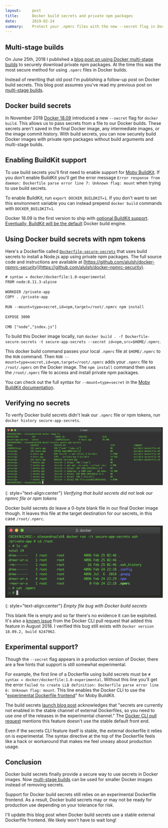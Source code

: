 ```yaml
---
layout:     post
title:      Docker build secrets and private npm packages
date:       2019-02-24
summary:    Protect your .npmrc files with the new --secret flag in Docker 18.09. Use this flag to securely download private npm packages in Docker images.
---
```


## Multi-stage builds

On June 25th, 2018 I published a [blog post on using Docker multi-stage builds](/2018/06/25/docker-npmrc-security/) to securely download private npm packages. At the time this was the most secure method for using `.npmrc` files in Docker builds.

Instead of rewriting that old post I'm publishing a follow-up post on Docker build secrets. This blog post assumes you've read my previous post on [multi-stage builds](/2018/06/25/docker-npmrc-security/).

## Docker build secrets

In November 2018 [Docker 18.09](https://docs.docker.com/engine/release-notes/#18090) introduced a new `--secret` flag for `docker build`. This allows us to pass secrets from a file to our Docker builds. These secrets aren't saved in the final Docker image, any intermediate images, or the image commit history. With build secrets, you can now securely build Docker images with private npm packages without build arguments and multi-stage builds.

## Enabling BuildKit support

To use build secrets you'll first need to enable support for [Moby BuildKit](https://github.com/moby/buildkit). If you don't enable BuildKit you'll get the error message `Error response from daemon: Dockerfile parse error line 7: Unknown flag: mount` when trying to use build secrets.

To enable BuildKit, run `export DOCKER_BUILDKIT=1`. If you don't want to set this environment variable you can instead prepend `docker build` commands with `DOCKER_BUILDKIT=1`.

Docker 18.09 is the first version to ship with [optional BuildKit support](https://docs.docker.com/develop/develop-images/build_enhancements/). [Eventually, BuildKit will be the default](https://medium.com/@tonistiigi/build-secrets-and-ssh-forwarding-in-docker-18-09-ae8161d066) Docker build engine.

## Using Docker build secrets with npm tokens

Here's a Dockerfile called [`Dockerfile-secure-secrets`](https://github.com/alulsh/docker-npmrc-security/blob/master/Dockerfile-secure-secrets) that uses build secrets to install a Node.js app using private npm packages. The full source code and instructions are available at [https://github.com/alulsh/docker-npmrc-security](https://github.com/alulsh/docker-npmrc-security).

```
# syntax = docker/dockerfile:1.0-experimental
FROM node:8.11.3-alpine

WORKDIR /private-app
COPY . /private-app

RUN --mount=type=secret,id=npm,target=/root/.npmrc npm install

EXPOSE 3000

CMD ["node","index.js"]
```

To build this Docker image locally, run `docker build . -f Dockerfile-secure-secrets -t secure-app-secrets --secret id=npm,src=$HOME/.npmrc`.

This docker build command passes your local `.npmrc` file at `$HOME/.npmrc` to the `RUN` command. Then `RUN --mount=type=secret,id=npm,target=/root/.npmrc` adds your `.npmrc` file to `/root/.npmrc` on the Docker image. The `npm install` command then uses the `/root/.npmrc` file to access and install private npm packages.

You can check out the full syntax for `--mount=type=secret` in the [Moby BuildKit documentation](https://github.com/moby/buildkit/blob/master/frontend/dockerfile/docs/experimental.md#run---mounttypesecret).

## Verifying no secrets

To verify Docker build secrets didn't leak our `.npmrc` file or npm tokens, run `docker history secure-app-secrets`.

![Verifying docker build secrets](/images/blog/docker-build-secrets/docker-history.png)

{: style="text-align:center"}
_Verifying that build secrets did not leak our npmrc file or npm tokens_

Docker build secrets do leave a 0-byte blank file in our final Docker image though. It leaves this file at the target destination for our secrets, in this case `/root/.npmrc`. 

![Empty file for mounted secrets](/images/blog/docker-build-secrets/blank-file.png)

{: style="text-align:center"}
_Empty file bug with Docker build secrets_

This blank file is empty and so far there's no evidence it can be exploited. It's also a [known issue](https://github.com/docker/cli/pull/1288#pullrequestreview-146184186) from the Docker CLI pull request that added this feature in August 2018. I verified this bug still exists with `Docker version 18.09.2, build 6247962`.

## Experimental support?

Though the `--secret` flag appears in a production version of Docker, there are a few hints that support is still somewhat experimental.

For example, the first line of a Dockerfile using build secrets must be `# syntax = docker/dockerfile:1.0-experimental`. Without this line you'll get the error `failed to create LLB definition: Dockerfile parse error line 6: Unknown flag: mount`. This line enables the Docker CLI to use the "[experimental Dockerfile frontend](https://github.com/moby/buildkit/blob/master/frontend/dockerfile/docs/experimental.md#use-experimental-dockerfile-frontend)" for Moby BuildKit.

The build secrets [launch blog post](https://medium.com/@tonistiigi/build-secrets-and-ssh-forwarding-in-docker-18-09-ae8161d066) acknowledges that "secrets are currently not enabled in the stable channel of external Dockerfiles, so you need to use one of the releases in the experimental channel." The [Docker CLI pull request](https://github.com/docker/cli/pull/1288#issuecomment-413874936) mentions this feature doesn't use the stable default front end.

Even if the secrets CLI feature itself is stable, the external dockerfile it relies on is experimental. The syntax directive at the top of the Dockerfile feels like a hack or workaround that makes me feel uneasy about production usage.

## Conclusion

Docker build secrets finally provide a secure way to use secrets in Docker images. Now [multi-stage builds](https://docs.docker.com/develop/develop-images/multistage-build/) can be used for smaller Docker images instead of removing secrets.

Support for Docker build secrets still relies on an experimental Dockerfile frontend. As a result, Docker build secrets may or may not be ready for production use depending on your tolerance for risk. 

I'll update this blog post when Docker build secrets use a stable external Dockerfile frontend. We likely won't have to wait long!

